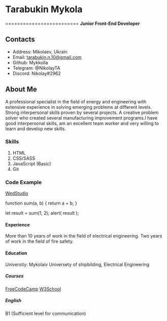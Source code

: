 # Tarabukin Mykola
=========================
**Junior Front-End Developer**
## Contacts 
* Address: Mikolaev, Ukrain                               
* Email: tarabukin.n.10@gmail.com
* Github: Mykkolla
* Telegram: @NikolayTA
* Discord: Nikolay#2962

## About Me


A professional specialist in the field of energy and engineering with extensive experience in solving emerging problems at different levels. Strong interpersonal skills proven by several projects. A creative problem solver who created several manufacturing improvement programs.I have good interpersonal skills, am an excellent team worker and very willing to learn and develop new skills.

### Skills
1. HTML
2. CSS/SASS
3. JavaScript (Basic)
4. Git

### Code Example
[WedStudio](https://mykkolla.github.io/goit-markup-hw-08/)

function sum(a, b) {
  return a + b;
}

let result = sum(1, 2);
alert( result );

#### Experience

More than 10 years of work in the field of electrical engineering.
Two years of work in the field of fire safety.


#### Education


University: Mykolaiv Universety of shipbilding, Electrical Engineering

##### Courses

[1]: https://www.freecodecamp.org/learn/

[FreeCodeCamp](https://www.freecodecamp.org/learn/)
[W3School](https://w3schoolsua.github.io/index.html#gsc.tab=0)



##### English
B1 (Sufficient level for communication)